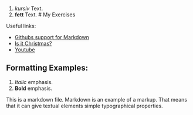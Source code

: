 1. *kursiv* Text.  
2. **fett** Text. # My Exercises

Useful links:
- [Githubs support for Markdown](https://docs.github.com/en/get-started/writing-on-github/getting-started-with-writing-and-formatting-on-github/basic-writing-and-formatting-syntax)
- [Is it Christmas?](https://isitchristmas.com)
- [Youtube](https://youtube.com)

## Formatting Examples:
1. *Italic* emphasis.
2. **Bold** emphasis.

This is a markdown file. Markdown is an example of a markup. That means that it can give
textual elements simple typographical properties.


